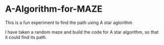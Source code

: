 # A-Algorithm-for-MAZE


This is a fun experiment to find the path using A star aglorithm

I have taken a random maze and build the code for A star algorithm, so that it could find its path.
